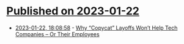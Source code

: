 # [Published on 2023-01-22](index.md)

* [2023-01-22, 18:08:58](https://news.ycombinator.com/item?id=34480314) - [Why “Copycat” Layoffs Won’t Help Tech Companies – Or Their Employees](https://www.gsb.stanford.edu/insights/why-copycat-layoffs-wont-help-tech-companies-or-their-employees)
